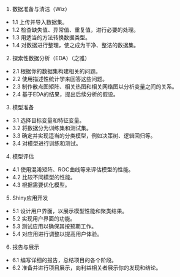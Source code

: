 1. 数据准备与清洁（Wiz）
 - 1.1 上传并导入数据集。
 - 1.2 检查缺失值、异常值、重复值，进行必要的处理。
 - 1.3 用适当的方法转换数据类型。
 - 1.4 对数据进行整理，使之成为干净、整洁的数据集。
   
2. 探索性数据分析（EDA）（之雅）
 - 2.1 根据你的数据集构建相关的问题。
 - 2.2 使用描述性统计学来回答这些问题。
 - 2.3 制作散点图矩阵、相关热图和相关网络图以分析变量之间的关系。
 - 2.4 基于EDA的结果，提出后续分析的假设。

3. 模型准备
 - 3.1 选择目标变量和特征变量。
 - 3.2 将数据分为训练集和测试集。
 - 3.3 确定并实现适当的分类模型，例如决策树、逻辑回归等。
 - 3.4 对模型进行训练和测试。

4. 模型评估
 - 4.1 使用混淆矩阵、ROC曲线等来评估模型的性能。
 - 4.2 比较不同模型的性能。
 - 4.3 根据需要优化模型。

5. Shiny应用开发
 - 5.1 设计用户界面，以展示模型性能和聚类结果。
 - 5.2 实现用户界面的功能。
 - 5.3 测试应用以确保其按预期工作。
 - 5.4 对应用进行调整以提高用户体验。

6. 报告与展示
 - 6.1 编写详细的报告，总结项目的各个阶段。
 - 6.2 准备并进行项目展示，向利益相关者展示你的发现和结论。


